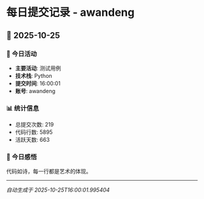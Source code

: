 # 每日提交记录 - awandeng

## 📅 2025-10-25

### 🎯 今日活动
- **主要活动**: 测试用例
- **技术栈**: Python
- **提交时间**: 16:00:01
- **账号**: awandeng

### 📊 统计信息
- 总提交次数: 219
- 代码行数: 5895
- 活跃天数: 663

### 💭 今日感悟
代码如诗，每一行都是艺术的体现。

---
*自动生成于 2025-10-25T16:00:01.995404*
